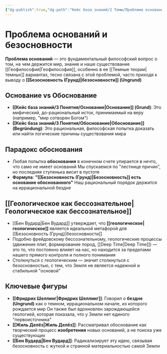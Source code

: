 ```yaml
---
{"dg-publish":true,"dg-path":"Кейс база знаний/2 Темы/Проблема оснований и безосновности","permalink":"/kejs-baza-znanij/2-temy/problema-osnovanij-i-bezosnovnosti/"}
---
```



# Проблема оснований и безосновности

**Проблема оснований** — это фундаментальный философский вопрос о том, на чем держится мир, знание и наше существование [[Геофилософия\|Геофилософия]], особенно в ее [[Темные теории\|темных]] вариантах, тесно связана с этой проблемой, часто приходя к выводу о **[[Безосновность (Грунд)\|безосновности]] (Ungrund)** 

## Основание vs Обоснование
- **[[Кейс база знаний/3 Понятия/Основание\|Основание]] (Grund)**: Это мифический, до-рациональный исток, принимаемый на веру (например, "мир сотворен Богом") 
- **[[Кейс база знаний/3 Понятия/Обоснование\|Обоснование]] (Begründung)**: Это рациональная, философская попытка доказать или найти логические причины существования мира 

## Парадокс обоснования
- Любая попытка **обоснования** в конечном счете упирается в нечто, что само не имеет оснований Мы спускаемся по "лестнице причин", но последняя ступенька висит в пустоте 
- **Формула**: **"[[Безосновность (Грунд)\|Безосновность]] есть основание обоснованного"**  Наш рациональный порядок держится на иррациональной бездне

## [[Геологическое как бессознательное\|Геологическое как бессознательное]]
- [[Бен Вудард\|Бен Вудард]] утверждает, что **[[геологическое\|геологическое]]** является идеальной метафорой для [[Безосновность (Грунд)\|безосновности]] 
- Подобно фрейдовскому бессознательному, геологические процессы (движение плит, формирование пород, [[Deep Time\|Deep Time]]) — это то, что постоянно влияет на нас, но находится за пределами нашего прямого контроля и полного понимания 
- Столкнуться с геологическим — значит столкнуться с безосновностью, с тем, что Земля не является надежной и стабильной "основой" 

## Ключевые фигуры
- **[[Фридрих Шеллинг\|Фридрих Шеллинг]]**: Говорил о **бездне (Ungrund)** как о темном, иррациональном начале, из которого рождается мир  Он также был вдохновлен зарождающейся геологией, которая показала, что у Земли нет единого "первоисточника" 
- **[[Жиль Делёз\|Жиль Делёз]]**: Рассматривал обоснование как творческий процесс **изобретения** новых оснований, а не поиска уже существующих 
- **[[Бен Вудард\|Бен Вудард]]**: Радикализирует эту идею, связывая безосновность с жуткой и странной материальностью самой Земли 


